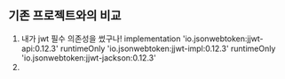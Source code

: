 ## 기존 프로젝트와의 비교
1. 내가 jwt 필수 의존성을 썼구나!
	implementation 'io.jsonwebtoken:jjwt-api:0.12.3'
	runtimeOnly 'io.jsonwebtoken:jjwt-impl:0.12.3'
	runtimeOnly 'io.jsonwebtoken:jjwt-jackson:0.12.3'
2. 
